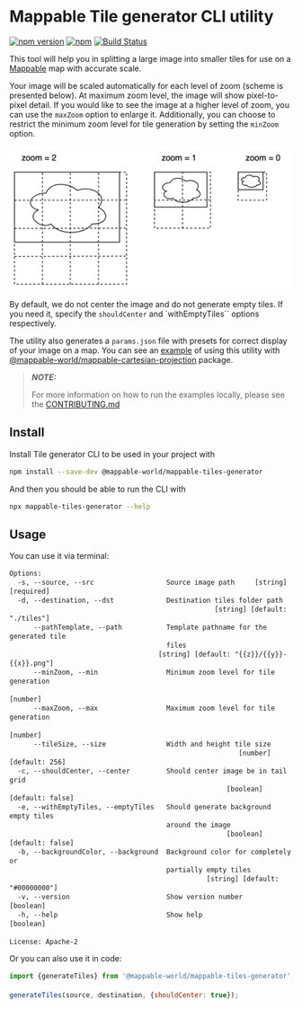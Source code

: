# Mappable Tile generator CLI utility

[![npm version](https://badge.fury.io/js/@mappable-world%2Fmappable-tiles-generator.svg)](https://badge.fury.io/js/@mappable-world%2Fmappable-tiles-generator)
[![npm](https://img.shields.io/npm/dm/@mappable-world/mappable-tiles-generator.svg)](https://www.npmjs.com/package/@mappable-world/mappable-tiles-generator)
[![Build Status](https://github.com/mappable-world/mappable-tiles-generator/workflows/Run%20tests/badge.svg)](https://github.com/mappable-world/mappable-tiles-generator/actions/workflows/tests.yml)

This tool will help you in splitting a large image into smaller tiles for use on a [Mappable](https://mappable.world) map with accurate scale.

Your image will be scaled automatically for each level of zoom (scheme is presented below). At maximum zoom level, the image will show pixel-to-pixel detail. If you would like to see the image at a higher level of zoom, you can use the `maxZoom` option to enlarge it. Additionally, you can choose to restrict the minimum zoom level for tile generation by setting the `minZoom` option.

![tiling scheme](https://github.com/mappable-world/mappable-tiles-generator/blob/main/tiling%20scheme.png?raw=true)

By default, we do not center the image and do not generate empty tiles. If you need it, specify the `shouldCenter` and `withEmptyTiles`` options respectively.

The utility also generates a `params.json` file with presets for correct display of your image on a map. You can see an [example](https://github.com/mappable-world/mappable-tiles-generator/blob/main/example/vanilla.html) of using this utility with [@mappable-world/mappable-cartesian-projection](https://github.com/mappable-world/mappable-cartesian-projection) package.

> **_NOTE:_**
>
> For more information on how to run the examples locally, please see the [CONTRIBUTING.md](./CONTRIBUTING.md#examples)

## Install

Install Tile generator CLI to be used in your project with

```bash
npm install --save-dev @mappable-world/mappable-tiles-generator
```

And then you should be able to run the CLI with

```bash
npx mappable-tiles-generator --help
```

## Usage

You can use it via terminal:

```
Options:
  -s, --source, --src                  Source image path     [string] [required]
  -d, --destination, --dst             Destination tiles folder path
                                                   [string] [default: "./tiles"]
      --pathTemplate, --path           Template pathname for the generated tile
                                       files
                                     [string] [default: "{{z}}/{{y}}-{{x}}.png"]
      --minZoom, --min                 Minimum zoom level for tile generation
                                                                        [number]
      --maxZoom, --max                 Maximum zoom level for tile generation
                                                                        [number]
      --tileSize, --size               Width and height tile size
                                                         [number] [default: 256]
  -c, --shouldCenter, --center         Should center image be in tail grid
                                                      [boolean] [default: false]
  -e, --withEmptyTiles, --emptyTiles   Should generate background empty tiles
                                       around the image
                                                      [boolean] [default: false]
  -b, --backgroundColor, --background  Background color for completely or
                                       partially empty tiles
                                                 [string] [default: "#00000000"]
  -v, --version                        Show version number             [boolean]
  -h, --help                           Show help                       [boolean]

License: Apache-2
```

Or you can also use it in code:

```js
import {generateTiles} from '@mappable-world/mappable-tiles-generator';

generateTiles(source, destination, {shouldCenter: true});
```
